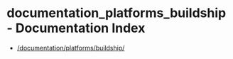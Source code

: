 # documentation_platforms_buildship - Documentation Index

- [/documentation/platforms/buildship/](./_documentation_platforms_buildship_.md)

